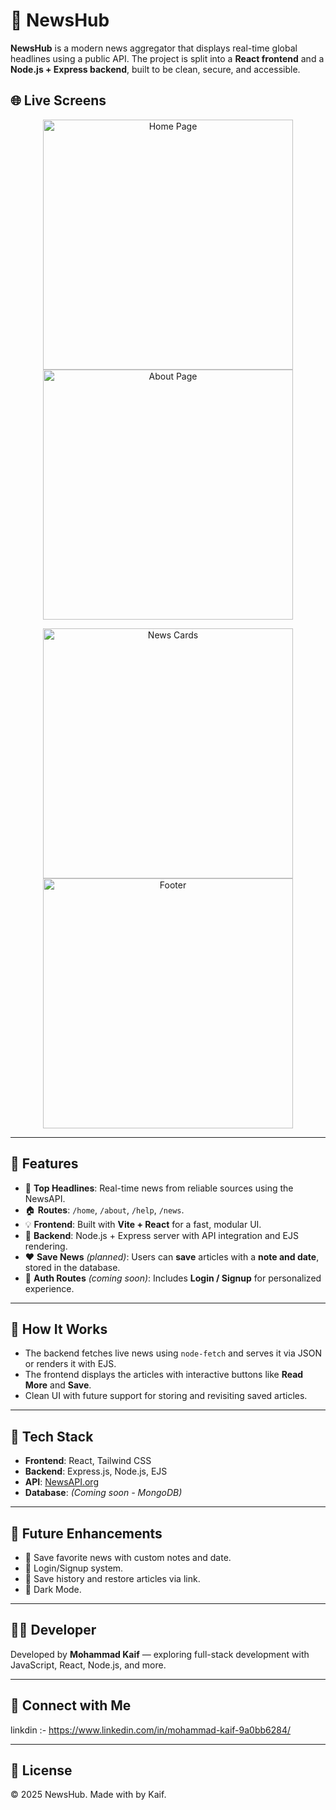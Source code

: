 # 📰 NewsHub

**NewsHub** is a modern news aggregator that displays real-time global headlines using a public API. The project is split into a **React frontend** and a **Node.js + Express backend**, built to be clean, secure, and accessible.

## 🌐 Live Screens

<p align="center">
  <img src="https://github.com/user-attachments/assets/038c6f53-3927-4aed-b713-46d4c8675c33" alt="Home Page" width="400"/>
  <img src="https://github.com/user-attachments/assets/f13d29dc-feb6-4a16-871a-53282852e5fc" alt="About Page" width="400"/>
</p>

<p align="center">
  <img src="https://github.com/user-attachments/assets/fbc4e059-0424-4abe-8bb1-14b28db34510" alt="News Cards" width="400"/>
  <img src="https://github.com/user-attachments/assets/14360cff-0d3d-45a8-8e5b-cc0c8bfd1370" alt="Footer" width="400"/>
</p>

---

## 🚀 Features

- 🔎 **Top Headlines**: Real-time news from reliable sources using the NewsAPI.
- 🏠 **Routes**: `/home`, `/about`, `/help`, `/news`.
- 💡 **Frontend**: Built with **Vite + React** for a fast, modular UI.
- 🔧 **Backend**: Node.js + Express server with API integration and EJS rendering.
- ❤️ **Save News** *(planned)*: Users can **save** articles with a **note and date**, stored in the database.
- 🔐 **Auth Routes** *(coming soon)*: Includes **Login / Signup** for personalized experience.

---

## 🧠 How It Works

- The backend fetches live news using `node-fetch` and serves it via JSON or renders it with EJS.
- The frontend displays the articles with interactive buttons like **Read More** and **Save**.
- Clean UI with future support for storing and revisiting saved articles.

---

## 📁 Tech Stack

- **Frontend**: React, Tailwind CSS
- **Backend**: Express.js, Node.js, EJS
- **API**: [NewsAPI.org](https://newsapi.org)
- **Database**: *(Coming soon - MongoDB)*

---

## 📌 Future Enhancements

- 🔖 Save favorite news with custom notes and date.
- 🧾 Login/Signup system.
- 🧠 Save history and restore articles via link.
- 🌙 Dark Mode.

---

## 🧑‍💻 Developer

Developed by **Mohammad Kaif** — exploring full-stack development with JavaScript, React, Node.js, and more.

---

## 🔗 Connect with Me

linkdin :-   https://www.linkedin.com/in/mohammad-kaif-9a0bb6284/

---

## 📄 License

© 2025 NewsHub. Made with  by Kaif.
